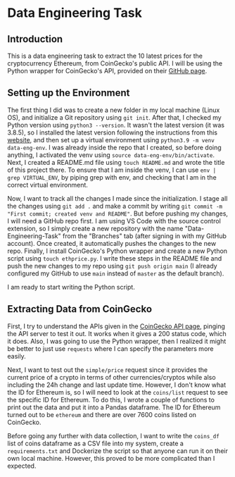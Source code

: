 # Data Engineering Task

## Introduction

This is a data engineering task to extract the 10 latest prices for the cryptocurrency Ethereum, from CoinGecko's public API. I will be using the Python wrapper for CoinGecko's API, provided on their [GitHub page](https://github.com/man-c/pycoingecko).

## Setting up the Environment

The first thing I did was to create a new folder in my local machine (Linux OS), and initialize a Git repository using `git init`. After that, I checked my Python version using `python3 --version`. It wasn't the latest version (it was 3.8.5), so I installed the latest version following the instructions from this [website](https://linuxize.com/post/how-to-install-python-3-9-on-ubuntu-20-04/), and then set up a virtual environment using `python3.9 -m venv data-eng-env`. I was already inside the repo that I created, so before doing anything, I activated the venv using `source data-eng-env/bin/activate`. Next, I created a README.md file using `touch README.md` and wrote the title of this project there. To ensure that I am inside the venv, I can use `env | grep VIRTUAL_ENV`, by piping grep with env, and checking that I am in the correct virtual environment.

Now, I want to track all the changes I made since the initialization. I stage all the changes using `git add .` and make a commit by writing `git commit -m "First commit; created venv and README"`. But before pushing my changes, I will need a GitHub repo first. I am using VS Code with the source control extension, so I simply create a new repository with the name "Data-Engineering-Task" from the "Branches" tab (after signing in with my GitHub account). Once created, it automatically pushes the changes to the new repo. Finally, I install CoinGecko's Python wrapper and create a new Python script using `touch ethprice.py`. I write these steps in the README file and push the new changes to my repo using `git push origin main` (I already configured my GitHub to use `main` instead of `master` as the default branch).

I am ready to start writing the Python script.

## Extracting Data from CoinGecko

First, I try to understand the APIs given in the [CoinGecko API page](https://www.coingecko.com/api/documentations/v3), pinging the API server to test it out. It works when it gives a 200 status code, which it does. Also, I was going to use the Python wrapper, then I realized it might be better to just use `requests` where I can specify the parameters more easily.

Next, I want to test out the `simple/price` request since it provides the current price of a crypto in terms of other currencies/cryptos while also including the 24h change and last update time. However, I don't know what the ID for Ethereum is, so I will need to look at the `coins/list` request to see the specific ID for Ethereum. To do this, I wrote a couple of functions to print out the data and put it into a Pandas dataframe. The ID for Ethereum turned out to be `ethereum` and there are over 7600 coins listed on CoinGecko.

Before going any further with data collection, I want to write the `coins_df` list of coins dataframe as a CSV file into my system, create a `requirements.txt` and Dockerize the script so that anyone can run it on their own local machine. However, this proved to be more complicated than I expected.
